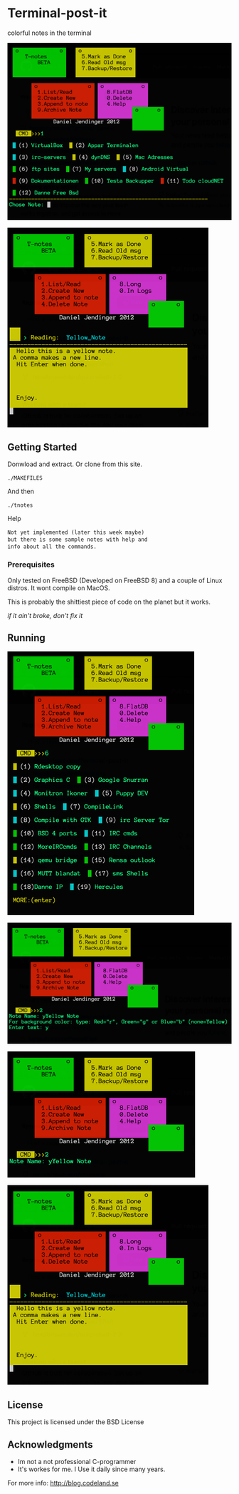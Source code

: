 # Terminal-post-it
colorful notes in the terminal

![Image of Terminal-post-it](https://github.com/hexabitsweden/Terminal-post-it/blob/main/example.png?raw=true)

![Image of Yaktocat](https://github.com/hexabitsweden/Terminal-post-it/blob/main/result.png?raw=true)

## Getting Started
Donwload and extract. Or clone from this site.
```
./MAKEFILES
```
And then
```
./tnotes
```
Help
```
Not yet implemented (later this week maybe)
but there is some sample notes with help and 
info about all the commands.
```

### Prerequisites

Only tested on FreeBSD (Developed on FreeBSD 8) and a couple of Linux distros.
It wont compile on MacOS. 

This is probably the shittiest piece of code on the planet but it works.

_if it ain't broke, don't fix it_


## Running
![Image of Yaktocat](https://github.com/hexabitsweden/Terminal-post-it/blob/main/archivednotes.png?raw=true)

![Image of Yaktocat](https://github.com/hexabitsweden/Terminal-post-it/blob/main/makenote.png?raw=true)

![Image of Yaktocat](https://github.com/hexabitsweden/Terminal-post-it/blob/main/makenote2.png?raw=true)

![Image of Yaktocat](https://github.com/hexabitsweden/Terminal-post-it/blob/main/result.png?raw=true)

## License

This project is licensed under the BSD License

## Acknowledgments
* Im not a not professional C-programmer
* It's workes for me. I Use it daily since many years.



For more info: http://blog.codeland.se
